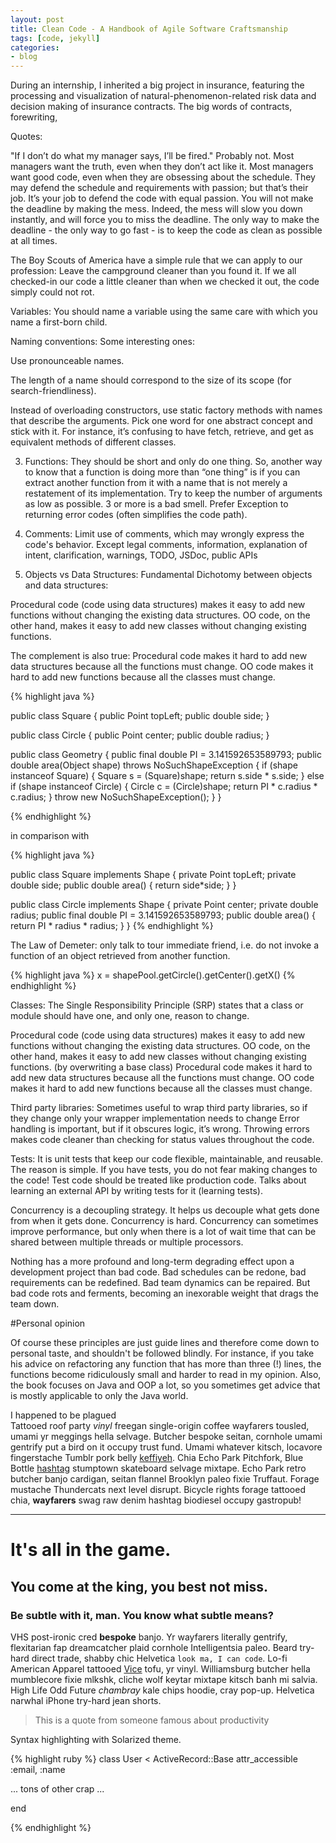 ```yaml
---
layout: post
title: Clean Code - A Handbook of Agile Software Craftsmanship
tags: [code, jekyll]
categories:
- blog
---
```


During an internship, I inherited a big project in insurance, featuring the
processing and visualization of natural-phenomenon-related risk data and decision
making of insurance contracts. The big words of contracts, forewriting, 


Quotes:

"If I don’t do what my manager says, I’ll be fired." Probably not. Most managers want the truth, even when they don’t act like it. Most managers want good code, even when they are obsessing about the schedule. They may defend the schedule and requirements with passion; but that’s their job. It’s your job to defend the code with equal passion.
You will not make the deadline by making the mess. Indeed, the mess will slow you down instantly, and will force you to miss the deadline. The only way to make the deadline - the only way to go fast - is to keep the code as clean as possible at all times.

The Boy Scouts of America have a simple rule that we can apply to our profession: Leave the campground cleaner than you found it. If we all checked-in our code a little cleaner than when we checked it out, the code simply could not rot.

Variables: You should name a variable using the same care with which you name a first-born child.

Naming conventions: Some interesting ones:

Use pronounceable names.

The length of a name should correspond to the size of its scope (for search-friendliness).

Instead of overloading constructors, use static factory methods with names that describe the arguments.
Pick one word for one abstract concept and stick with it. For instance, it’s confusing to have fetch, retrieve, and get as equivalent methods of different classes.

3. Functions: They should be short and only do one thing. So, another way to know that a function is doing more than “one thing” is if you can extract another function from it with a name that is not merely a restatement of its implementation. Try to keep the number of arguments as low as possible. 3 or more is a bad smell. Prefer Exception to returning error codes (often simplifies the code path).

4. Comments: Limit use of comments, which may wrongly express the code's behavior. Except legal comments, information, explanation of intent, clarification, warnings, TODO, JSDoc, public 
APIs

6. Objects vs Data Structures: Fundamental Dichotomy between objects and data structures:

Procedural code (code using data structures) makes it easy to add new functions without
changing the existing data structures. OO code, on the other hand, makes it easy to add
new classes without changing existing functions.

The complement is also true:
Procedural code makes it hard to add new data structures because all the functions must
change. OO code makes it hard to add new functions because all the classes must change.

{% highlight java %}

public class Square {
    public Point topLeft;
    public double side;
}

public class Circle {
    public Point center;
    public double radius;
}

public class Geometry {
    public final double PI = 3.141592653589793;
    public double area(Object shape) throws NoSuchShapeException {
        if (shape instanceof Square) {
            Square s = (Square)shape;
            return s.side * s.side;
        }
        else if (shape instanceof Circle) {
            Circle c = (Circle)shape;
            return PI * c.radius * c.radius;
        }
        throw new NoSuchShapeException();
    }
}

{% endhighlight %}

in comparison with

{% highlight java %}

public class Square implements Shape {
    private Point topLeft;
    private double side;
    public double area() {
        return side*side;
    }
}

public class Circle implements Shape {
    private Point center;
    private double radius;
    public final double PI = 3.141592653589793;
    public double area() {
        return PI * radius * radius;
    }
}
{% endhighlight %}

The Law of Demeter: only talk to tour immediate friend, i.e. do not invoke a function of an object retrieved from another function.

{% highlight java %}
    x = shapePool.getCircle().getCenter().getX()
{% endhighlight %}



Classes: The Single Responsibility Principle (SRP) states that a class or module should have one, and only one, reason to change.


Procedural code (code using data structures) makes it easy to add new functions without changing the existing data structures.
OO code, on the other hand, makes it easy to add new classes without changing existing functions. (by overwriting a base class)
Procedural code makes it hard to add new data structures because all the functions must change.
OO code makes it hard to add new functions because all the classes must change.

Third party libraries: Sometimes useful to wrap third party libraries, so if they change only your wrapper implementation needs to change
Error handling is important, but if it obscures logic, it’s wrong. Throwing errors makes code cleaner than checking for status values throughout the code.

Tests: It is unit tests that keep our code flexible, maintainable, and reusable. The reason is simple. If you have tests, you do not fear making changes to the code! Test code should be treated like production code. Talks about learning an external API by writing tests for it (learning tests).

Concurrency is a decoupling strategy. It helps us decouple what gets done from when it gets done. Concurrency is hard. Concurrency can sometimes improve performance, but only when there is a lot of wait time that can be shared between multiple threads or multiple processors.

Nothing has a more profound and long-term degrading effect upon a development project than bad code. Bad schedules can be redone, bad requirements can be redefined. Bad team dynamics can be repaired. But bad code rots and ferments, becoming an inexorable weight that drags the team down.

#Personal opinion

Of course these principles are just guide lines and therefore come down to personal taste, and shouldn't be followed blindly. For instance, if you take his advice on refactoring any function that has more than three (!) lines, the functions become ridiculously small and harder to read in my opinion. Also, the book focuses on Java and OOP a lot, so you sometimes get advice that is mostly applicable to only the Java world.


I happened to be plagued  
Tattooed roof party *vinyl* freegan single-origin coffee wayfarers tousled, umami yr 
meggings hella selvage. Butcher bespoke seitan, cornhole umami gentrify put a bird 
on it occupy trust fund. Umami whatever kitsch, locavore fingerstache Tumblr pork belly
[keffiyeh](#). Chia Echo Park Pitchfork, Blue Bottle [hashtag](#) stumptown skateboard selvage 
mixtape. Echo Park retro butcher banjo cardigan, seitan flannel Brooklyn paleo fixie 
Truffaut. Forage mustache Thundercats next level disrupt. Bicycle rights forage tattooed
chia, **wayfarers** swag raw denim hashtag biodiesel occupy gastropub!

---

# It's all in the game.

## You come at the king, you best not miss.

### Be subtle with it, man. You know what subtle means?

VHS post-ironic cred **bespoke** banjo. Yr wayfarers literally gentrify, flexitarian fap 
dreamcatcher plaid cornhole Intelligentsia paleo. Beard try-hard direct trade, shabby chic 
Helvetica `look ma, I can code`. Lo-fi American Apparel tattooed [Vice](#) tofu, yr vinyl. 
Williamsburg butcher hella mumblecore fixie mlkshk, cliche wolf keytar mixtape kitsch banh mi 
salvia. High Life Odd Future *chambray* kale chips hoodie, cray pop-up. Helvetica narwhal 
iPhone try-hard jean shorts.

> This is a quote from someone famous about productivity


Syntax highlighting with Solarized theme.

{% highlight ruby %}
class User < ActiveRecord::Base
  attr_accessible :email, :name

  ... tons of other crap ...

end

{% endhighlight %}
